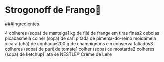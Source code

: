 # Strogonoff de Frango:chicken:

###Ingredientes

4 colheres (sopa) de manteiga1 kg de filé de frango em tiras finas2 cebolas picadasmeia colher (sopa) de sal1 pitada de pimenta-do-reino moídameia xícara (chá) de conhaque200 g de champignons em conserva fatiados3 colheres (sopa) de purê de tomate1 colher (sopa) de mostarda2 colheres (sopa) de ketchup1 lata de NESTLÉ® Creme de Leite

